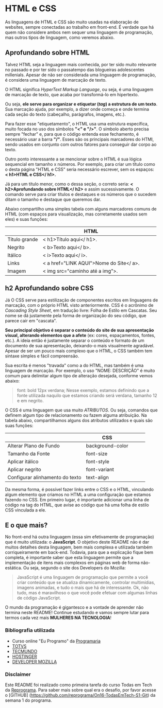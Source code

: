 # HTML e CSS

As linguagens de HTML e CSS são muito usadas na elaboração de websites, sempre conectadas ao trabalho em front-end. É verdade que há quem não considere ambos nem sequer uma linguagem de programação, mas outros tipos de linguagem, como veremos abaixo.

## Aprofundando sobre HTML

Talvez HTML seja a linguagem mais conhecida, por ter sido muito relevante no passado e por ter sido o passatempo das blogueiras adolescentes millenials. Apesar de não ser considerada uma linguagem de programação, é considera uma linguagem de marcação de texto.

O HTML significa _HyperText Markup Language_, ou seja, é uma linguagem de marcação de texto, que acaba por transformá-lo em hipertexto. 

Ou seja, **ele serve para organizar e etiquetar (_tag_) a estrutura de um texto**. Sua marcação ajuda, por exemplo, a dizer onde começa e onde termina cada seção do texto (cabeçalho, parágrafos, imagens, etc.). 

Para fazer esse "etiquetamento", o HTML usa uma estrutura específica, muito focada no uso dos símbolos **"<" e "/>"**. O símbolo aberto precisa sempre "fechar" e, para que o código entenda esse fechamento, é necessário usar a barra **"/"**. Esses são os principais marcadores do HTMl, sendo usados em conjunto com outros fatores para conseguir dar corpo ao texto.

Outro ponto interessante a se mencionar sobre o HTML é sua lógica sequencial em tamanho x números. Por exemplo, para criar um título como o desta página "HTML e CSS" seria necessário escrever, sem os espaços: **< h1>HTML e CSS</ h1>.**

Já para um título menor, como o dessa seção, o correto seria: **< h2>Aprofundando sobre HTML</ h2>** e assim sucessivamente. O comando **<h>** serve para criar títulos e destaques e os números que o sucedem ditam o tamanho e destaque que queremos dar.

Abaixo compartilho uma simples tabela com alguns marcadores comuns de HTML (com espaços para visualização, mas corretamente usados sem eles) e suas funções:

|               | HTML                                 |   |   |   |
|---------------|--------------------------------------|---|---|---|
| Título grande |  < h1>Título aqui</ h1>.                 |   |   |   |
| Negrito       | < b>Texto aqui</ b>.                    |   |   |   |
| Itálico       | < i>Texto aqui</ i>.                    |   |   |   |
| Links         | < a href="LINK AQUI">Nome do Site</ a>. |   |   |   |
| Imagem        | < img src="caminho até a img">.        |   |   |   |

## h2 Aprofundando sobre CSS

Já O CSS serve para estilização de componentes escritos em linguagens de marcação, com o próprio HTML visto anteriormente. CSS é o acrônimo de _Cascading Style Sheet_, em tradução livre: Folha de Estilo em Cascatas. Seu nome se dá justamente pela forma de organização do seu código, que parece cair em "cascata". 

**Seu principal objetivo é separar o conteúdo do site de sua apresentação visual, alterando elementos que a afete** (ex: cores, espaçamentos, fontes, etc.). A ideia então é justamente separar o conteúdo e formato de um documento de sua apresentação, deixando-o mais visualmente agradável. Apesar de ser um pouco mais complexo que o HTML, o CSS também tem sintaxe simples e fácil compreensão. 

Sua escrita é menos "travada" como a do HTML, mas também é uma linguagem de marcação. Por exemplo, o uso "NOME: DESCRIÇÃO" é muito comum para delimitar algum tipo de alteração desejada, conforme vemos abaixo: 

> font: bold 12px verdana;
Nesse exemplo, estamos definindo que a fonte utilizada naquilo que estamos criando será verdana, tamanho 12 e em negrito.

O CSS é uma linguagem que usa muito *ATRIBUTOS*. Ou seja, comandos que definem algum tipo de relacionamento ou fazem alguma atribuição. Na tabela abaixo, compartilhamos alguns dos atributos utilizados e quais são suas funções:

|                                 | CSS              |   |   |   |
|---------------------------------|------------------|---|---|---|
| Alterar Plano de Fundo          | background-color |   |   |   |
| Tamanho da Fonte                | font-size        |   |   |   |
| Aplicar itálico                 | font-style       |   |   |   |
| Aplicar negrito                 | font-variant     |   |   |   |
| Configurar alinhamento do texto | text-align       |   |   |   |


Da mesma forma, é possível fazer links entre o CSS e o HTML, vinculando algum elemento que criamos no HTML a uma configuração que estamos fazendo no CSS. Em primeiro lugar, é importante adicionar uma linha de código na tag **<head>** do HTML, que avise ao código que há uma folha de estilo CSS vinculada a ele. 

## E o que mais?

No front-end há outra linguagem (essa sim efetivamente de programação) que é muito utilizada: o **JavaScript**. O objetivo deste README não é dar muitos detalhes desta linguagem, bem mais complexa e utilizada também corriqueiramente em back-end. Todavia, para que a explicação fique bem completa, é importante saber que esta linguagem permite que a implementação de itens mais complexos em páginas web de forma não-estática. Ou seja, segundo o site dos Developers do Mozilla:

> JavaScript é uma linguagem de programação que permite a você criar conteúdo que se atualiza dinamicamente, controlar multimídias, imagens animadas, e tudo o mais que há de interessante. Ok, não tudo, mas é maravilhoso o que você pode efetuar com algumas linhas de código JavaScript.

O mundo da programação é gigantesco e a vontade de aprender não termina neste README! Continue estudando e vamos sempre lutar para termos cada vez mais **MULHERES NA TECNOLOGIA**!

### Bibliografia utilizada

- Curso online "Eu Programo" da [Programaria](https://www.programaria.org/curso-online-euprogramo/)
- [TOTVS](https://www.totvs.com/blog/developers/o-que-e-css/#:~:text=O%20CSS%20tem%20a%20tarefa,aspecto%20est%C3%A9tico%20de%20uma%20p%C3%A1gina)
- [TECMUNDO](https://www.tecmundo.com.br/programacao/2705-o-que-e-css-.htm)
- [HOSTINGER](https://www.hostinger.com.br/tutoriais/como-linkar-css-no-html)
- [DEVELOPER MOZILLA](https://developer.mozilla.org/pt-BR/docs/Learn/JavaScript/First_steps/What_is_JavaScript)

### Disclaimer
Este README foi realizado como primeira tarefa do curso Todas em Tech da [Reprograma](https://reprograma.com.br/). Para saber mais sobre qual era o desafio, por favor acesse o [GITHUB] (https://github.com/reprograma/On16-TodasEmTech-S1-Git) da semana 1 do programa.